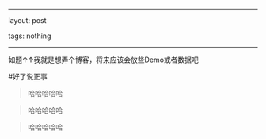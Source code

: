 
---

layout: post

tags: nothing

---

如题↑↑我就是想弄个博客，将来应该会放些Demo或者数据吧

#好了说正事

<!--more-->

>哈哈哈哈哈

>哈哈哈哈哈

>哈哈哈哈哈










